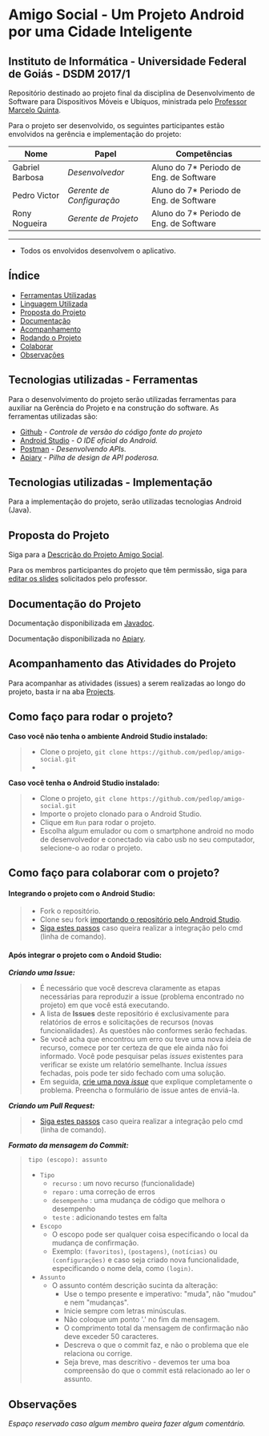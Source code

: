 # Amigo Social - Um Projeto Android por uma Cidade Inteligente

## **Instituto de Informática - Universidade Federal de Goiás - DSDM 2017/1** ##

Repositório destinado ao projeto final da disciplina de Desenvolvimento de Software para Dispositivos Móveis e Ubíquos, ministrada pelo [Professor Marcelo Quinta](https://www.linkedin.com/in/marcelo-quinta-6444bb22/).

Para o projeto ser desenvolvido, os seguintes participantes estão envolvidos na gerência e implementação do projeto:

Nome             |            Papel           |  Competências
-----------------------------|----------------------------|---------
Gabriel Barbosa   | _Desenvolvedor_     |  Aluno do 7* Periodo de Eng. de Software|
Pedro Victor     | _Gerente de Configuração_   | Aluno do 7* Periodo de Eng. de Software|
Rony Nogueira    | _Gerente de Projeto_ | Aluno do 7* Periodo de Eng. de Software|
---------
* Todos os envolvidos desenvolvem o aplicativo.

Índice
---
- [Ferramentas Utilizadas](#tecnologias-utilizadas---ferramentas)
- [Linguagem Utilizada](#tecnologias-utilizadas---implementação)
- [Proposta do Projeto](#proposta-do-projeto)
- [Documentação](#documentação-do-projeto)
- [Acompanhamento](#acompanhamento-das-atividades-do-projeto)
- [Rodando o Projeto](#como-faço-para-rodar-o-projeto)
- [Colaborar](#como-faço-para-colaborar-com-o-projeto)
- [Observações](#observações)

## **Tecnologias utilizadas - Ferramentas** ##

Para o desenvolvimento do projeto serão utilizadas ferramentas para auxiliar na Gerência do Projeto e na construção do software. As ferramentas utilizadas são:

- [Github](https://github.com) - _Controle de versão do código fonte do projeto_
- [Android Studio](https://developer.android.com/studio/index.html?hl=pt-br) - _O IDE oficial do Android._
- [Postman](https://www.getpostman.com/) - _Desenvolvendo APIs._
- [Apiary](https://apiary.io/) - _Pilha de design de API poderosa._


## **Tecnologias utilizadas - Implementação** ##

Para a implementação do projeto, serão utilizadas tecnologias Android (Java).

## **Proposta do Projeto** ##

Siga para a [Descrição do Projeto Amigo Social](https://docs.google.com/presentation/d/1vqDU-o2ITFM0AcklvDWSp4cTy3uhS29rPXKjuADo2mw/edit?usp=sharing).

Para os membros participantes do projeto que têm permissão, siga para [editar os slides](https://docs.google.com/presentation/d/1vqDU-o2ITFM0AcklvDWSp4cTy3uhS29rPXKjuADo2mw/edit#slide=id.g1120e21370_0_262) solicitados pelo professor.

## **Documentação do Projeto** ##

Documentação disponibilizada em [Javadoc](http://amigosocial.uphero.com/docs/).

Documentação disponibilizada no [Apiary](http://docs.amigosocial.apiary.io/).

## **Acompanhamento das Atividades do Projeto** ##
Para acompanhar as atividades (issues) a serem realizadas ao longo do projeto, basta ir na aba [Projects](https://github.com/pedlop/amigo-social/projects).

## **Como faço para rodar o projeto?** ##

**Caso você não tenha o ambiente Android Studio instalado:**
>* Clone o projeto, `git clone https://github.com/pedlop/amigo-social.git`
>* 

**Caso você tenha o Android Studio instalado:**
>* Clone o projeto, `git clone https://github.com/pedlop/amigo-social.git`
>* Importe o projeto clonado para o Android Studio.
>* Clique em `Run` para rodar o projeto.
>* Escolha algum emulador ou com o smartphone android no modo de desenvolvedor e conectado via cabo usb no seu computador, selecione-o ao rodar o projeto.

## **Como faço para colaborar com o projeto?** ##

#### **Integrando o projeto com o Android Studio:** ####
>* Fork o repositório.
>* Clone seu fork [importando o repositório pelo Android Studio](#como-faço-para-rodar-o-projeto).
>* [Siga estes passos](https://blog.da2k.com.br/2015/02/04/git-e-github-do-clone-ao-pull-request/) caso queira realizar a integração pelo cmd (linha de comando).

#### **Após integrar o projeto com o Andoid Studio:** ####
**_Criando uma Issue:_**
>* É necessário que você descreva claramente as etapas necessárias para reproduzir a issue (problema encontrado no projeto) em que você está executando.
>* A lista de **Issues** deste repositório é exclusivamente para relatórios de erros e solicitações de recursos (novas funcionalidades). As questões não conformes serão fechadas.
>* Se você acha que encontrou um erro ou teve uma nova ideia de recurso, comece por ter certeza de que ele ainda não foi informado. Você pode pesquisar pelas _issues_ existentes para verificar se existe um relatório semelhante. Inclua _issues_ fechadas, pois pode ter sido fechado com uma solução.
>* Em seguida, [crie uma nova _issue_](https://github.com/pedlop/amigo-social/issues) que explique completamente o problema. Preencha o formulário de issue antes de enviá-la.

**_Criando um Pull Request:_**
>* [Siga estes passos](https://blog.da2k.com.br/2015/02/04/git-e-github-do-clone-ao-pull-request/) caso queira realizar a integração pelo cmd (linha de comando).

**_Formato da mensagem do Commit:_**
>`tipo (escopo): assunto`
>* `Tipo`
>	* `recurso` : um novo recurso (funcionalidade)
>	* `reparo` : uma correção de erros
>	* `desempenho` : uma mudança de código que melhora o desempenho
>	* `teste` : adicionando testes em falta
>* `Escopo`
>	* O escopo pode ser qualquer coisa especificando o local da mudança de confirmação.
>	* Exemplo: `(favoritos)`, `(postagens)`, `(notícias)` ou `(configurações)` e caso seja criado nova funcionalidade, especificando o nome dela, como `(login)`.
>* `Assunto`
>	* O assunto contém descrição sucinta da alteração:
>		* Use o tempo presente e imperativo: "muda", não "mudou" e nem "mudanças".
>		* Inicie sempre com letras minúsculas.
>		* Não coloque um ponto '.' no fim da mensagem.
>		* O comprimento total da mensagem de confirmação não deve exceder 50 caracteres.
>		* Descreva o que o commit faz, e não o problema que ele relaciona ou corrige.
>		* Seja breve, mas descritivo - devemos ter uma boa compreensão do que o commit está relacionado ao ler o assunto.


## **Observações** ##
_Espaço reservado caso algum membro queira fazer algum comentário._
